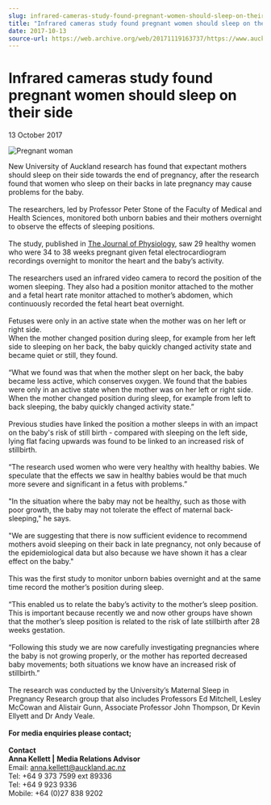 ```yaml
---
slug: infrared-cameras-study-found-pregnant-women-should-sleep-on-their-side
title: "Infrared cameras study found pregnant women should sleep on their side"
date: 2017-10-13
source-url: https://web.archive.org/web/20171119163737/https://www.auckland.ac.nz/en/about/news-events-and-notices/news/news-2017/10/infrared-cameras-study-found-pregnant-women-should-sleep-on-thei.html
---
```

Infrared cameras study found pregnant women should sleep on their side
======================================================================

13 October 2017

![Pregnant woman](https://www.auckland.ac.nz/en/about/news-events-and-notices/news/news-2017/10/infrared-cameras-study-found-pregnant-women-should-sleep-on-thei/_jcr_content/par/textimage/image.img.jpg/1507858065929.jpg "Pregnant woman")

New University of Auckland research has found that expectant mothers should sleep on their side towards the end of pregnancy, after the research found that women who sleep on their backs in late pregnancy may cause problems for the baby.  
   
The researchers, led by Professor Peter Stone of the Faculty of Medical and Health Sciences, monitored both unborn babies and their mothers overnight to observe the effects of sleeping positions.  
   
The study, published in [The Journal of Physiology](http://onlinelibrary.wiley.com/doi/10.1113/JP273201/abstract), saw 29 healthy women who were 34 to 38 weeks pregnant given fetal electrocardiogram recordings overnight to monitor the heart and the baby’s activity.  
   
The researchers used an infrared video camera to record the position of the women sleeping. They also had a position monitor attached to the mother and a fetal heart rate monitor attached to mother’s abdomen, which continuously recorded the fetal heart beat overnight.  
   
Fetuses were only in an active state when the mother was on her left or right side.  
When the mother changed position during sleep, for example from her left side to sleeping on her back, the baby quickly changed activity state and became quiet or still, they found.  
   
“What we found was that when the mother slept on her back, the baby became less active, which conserves oxygen. We found that the babies were only in an active state when the mother was on her left or right side. When the mother changed position during sleep, for example from left to back sleeping, the baby quickly changed activity state.”  
   
Previous studies have linked the position a mother sleeps in with an impact on the baby's risk of still birth - compared with sleeping on the left side, lying flat facing upwards was found to be linked to an increased risk of stillbirth.  
   
“The research used women who were very healthy with healthy babies. We speculate that the effects we saw in healthy babies would be that much more severe and significant in a fetus with problems.”  
   
"In the situation where the baby may not be healthy, such as those with poor growth, the baby may not tolerate the effect of maternal back-sleeping," he says.  
   
"We are suggesting that there is now sufficient evidence to recommend mothers avoid sleeping on their back in late pregnancy, not only because of the epidemiological data but also because we have shown it has a clear effect on the baby."  
   
This was the first study to monitor unborn babies overnight and at the same time record the mother’s position during sleep.  
   
“This enabled us to relate the baby’s activity to the mother’s sleep position. This is important because recently we and now other groups have shown that the mother’s sleep position is related to the risk of late stillbirth after 28 weeks gestation.  
   
“Following this study we are now carefully investigating pregnancies where the baby is not growing properly, or the mother has reported decreased baby movements; both situations we know have an increased risk of stillbirth.”  
   
The research was conducted by the University’s Maternal Sleep in Pregnancy Research group that also includes Professors Ed Mitchell, Lesley McCowan and Alistair Gunn, Associate Professor John Thompson, Dr Kevin Ellyett and Dr Andy Veale.  
   
**For media enquiries please contact;**  
   
**Contact**  
**Anna Kellett |** **Media Relations Advisor**  
Email: [anna.kellett@auckland.ac.nz](mailto:anna.kellett@auckland.ac.nz)  
Tel: +64 9 373 7599 ext 89336  
Tel: +64 9 923 9336  
Mobile: +64 (0)27 838 9202